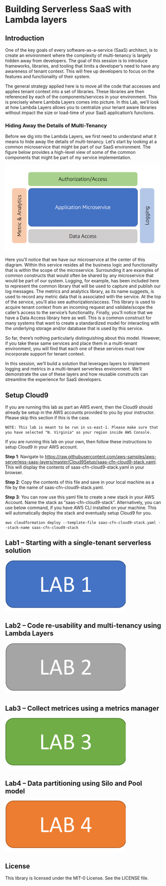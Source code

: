 # Building Serverless SaaS with Lambda layers

## Introduction
One of the key goals of every software-as-a-service (SaaS) architect, is to create an environment where the complexity of multi-tenancy is largely hidden away from developers. The goal of this session is to introduce frameworks, libraries, and tooling that limits a developer’s need to have any awareness of tenant context. This will free up developers to focus on the features and functionality of their system. 

The general strategy applied here is to move all the code that accesses and applies tenant context into a set of libraries. These libraries are then referenced by each of the components/services in your environment. This is precisely where Lambda Layers comes into picture. In this Lab, we’ll look at how Lambda Layers allows you to centralize your tenant aware libraries without impact the size or load-time of your SaaS application’s functions.

### Hiding Away the Details of Multi-Tenancy
Before we dig into the Lambda Layers, we first need to understand what it means to hide away the details of multi-tenancy. Let’s start by looking at a common microservice that might be part of our SaaS environment. The figure below provides a high-level view of some of the common components that might be part of my service implementation.

<p align="center"><img src="./Images/Introduction-Architecture.png" alt="Architecture Overview"/></p>

Here you’ll notice that we have our microservice at the center of this diagram. Within this service resides all the business logic and functionality that is within the scope of the microservice. Surrounding it are examples of common constructs that would often be shared by any microservice that would be part of our system. Logging, for example, has been included here to represent the common library that will be used to capture and publish our log messages. The metrics and analytics library, as its name suggests, is used to record any metric data that is associated with the service. At the top of the service, you’ll also see authorization/access. This library is used to acquire tenant context from an incoming request and validate/scope the caller’s access to the service’s functionality. Finally, you’ll notice that we have a Data Access library here as well. This is a common construct for many systems that want to create a standardized model for interacting with the underlying storage and/or database that is used by this service.

So far, there’s nothing particularly distinguishing about this model. However, if you take these same services and place them in a multi-tenant environment, you will find that each one of these services must now incorporate support for tenant context.

In this session, we’ll build a solution that leverages layers to implement logging and metrics in a multi-tenant serverless environment. We’ll demonstrate the use of these layers and how reusable constructs can streamline the experience for SaaS developers.

## Setup Cloud9

If you are running this lab as part an AWS event, then the Cloud9 should already be setup in the AWS accounts provided to you by your instructor. Please skip this section if this is the case. 

    NOTE: This lab is meant to be run in us-east-1. Please make sure that you have selected "N. Virginia" as your region inside AWS Console.

If you are running this lab on your own, then follow these instructions to setup Cloud9 in your AWS account.

<b>Step 1</b>: Navigate to https://raw.githubusercontent.com/aws-samples/aws-serverless-saas-layers/master/Cloud9Setup/saas-cfn-cloud9-stack.yaml. This will display the contents of saas-cfn-cloud9-stack.yaml in your browser. 

<b>Step 2</b>: Copy the contents of this file and save in your local machine as a file by the name of saas-cfn-cloud9-stack.yaml.

<b>Step 3</b>: You can now use this yaml file to create a new stack in your AWS Account. Name the stack as “saas-cfn-cloud9-stack”. Alternatively, you can use below command, if you have AWS CLI installed on your machine. This will automatically deploy the stack and eventually setup Cloud9 for you.

```
aws cloudformation deploy --template-file saas-cfn-cloud9-stack.yaml --stack-name saas-cfn-cloud9-stack
```

## Lab1 – Starting with a single-tenant serverless solution

[![Lab1](Images/lab1.png)](https://github.com/aws-samples/aws-serverless-saas-layers/blob/master/Lab1/README.md "Lab 1")

## Lab2 – Code re-usability and multi-tenancy using Lambda Layers 

[![Lab2](Images/lab2.png)](https://github.com/aws-samples/aws-serverless-saas-layers/blob/master/Lab2/README.md "Lab 2")

## Lab3 – Collect metrices using a metrics manager

[![Lab3](Images/lab3.png)](https://github.com/aws-samples/aws-serverless-saas-layers/blob/master/Lab3/README.md "Lab 3")

## Lab4 – Data partitioning using Silo and Pool model

[![Lab4](Images/lab4.png)](https://github.com/aws-samples/aws-serverless-saas-layers/blob/master/Lab4/README.md "Lab 4")

## License

This library is licensed under the MIT-0 License. See the LICENSE file.